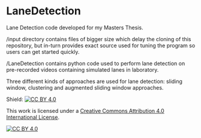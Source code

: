 # LaneDetection
Lane Detection code developed for my Masters Thesis.

/input directory contains files of bigger size which delay the cloning of this repository, but in-turn provides exact source used for tuning the program so users can get started quickly.

/LaneDetection contains python code used to perform lane detection on pre-recorded videos containing simulated lanes in laboratory.

Three different kinds of approaches are used for lane detection: sliding window, clustering and augmented sliding window approaches.


Shield: [![CC BY 4.0][cc-by-shield]][cc-by]

This work is licensed under a
[Creative Commons Attribution 4.0 International License][cc-by].

[![CC BY 4.0][cc-by-image]][cc-by]

[cc-by]: http://creativecommons.org/licenses/by/4.0/
[cc-by-image]: https://i.creativecommons.org/l/by/4.0/88x31.png
[cc-by-shield]: https://img.shields.io/badge/License-CC%20BY%204.0-lightgrey.svg
